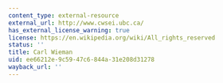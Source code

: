 ```yaml
---
content_type: external-resource
external_url: http://www.cwsei.ubc.ca/
has_external_license_warning: true
license: https://en.wikipedia.org/wiki/All_rights_reserved
status: ''
title: Carl Wieman
uid: ee66212e-9c59-47c6-844a-31e208d31278
wayback_url: ''
---
```

